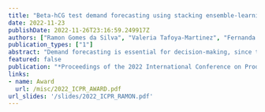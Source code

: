 ```yaml
---
title: "Beta-hCG test demand forecasting using stacking ensemble-learning and machine learning approaches"
date: 2022-11-23
publishDate: 2022-11-26T23:16:59.249917Z
authors: ["Ramon Gomes da Silva", "Valeria Tafoya-Martinez", "Fernanda D\'amico Silva", "Milena Andreuzo Cardoso", "Evair Borges Severo", "Carolina Queiroz Cardoso", "Matheus Henrique Dal Molin Ribeiro", "Viviana Cocco Mariani", "Leandro Santos Coelho"]
publication_types: ["1"]
abstract: "Demand forecasting is essential for decision-making, since these forecasts are important inputs for strategic management decisions. In this context, the contribution of this study is to propose a hybrid forecasting framework that combines machine learning (ML) models and a stacking ensemble-learning (STACK) approach to forecast the Beta-hCG test demand using a multi-day ahead forecasting strategy. The experiment consisted in comparing the performance of the STACK strategy with the ML models using statistical performance measures. The results show that the STACK model was the most accurate forecaster for 1, 30, and 45 days ahead, while the Generalized Linear Model was the most accurate for 15 days, and Gaussian Process Regression for 60 days. In summary, the STACK model outperformed the compared models in the analyzed forecasting horizons with an average of improvement performance index ranging from 0.69\% and 28.38\%. Indeed, the proposed forecasting framework provides forecasts that support decision-making in diverse strategic departments in the company, such as sales, marketing, manufacturing, and logistics departments."
featured: false
publication: "*Proceedings of the 2022 International Conference on Production Research Americas*"
links:
- name: Award
  url: /misc/2022_ICPR_AWARD.pdf
url_slides: '/slides/2022_ICPR_RAMON.pdf'
---
```


